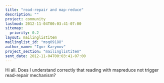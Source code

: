 ```yaml
---
title: "read-repair and map-reduce"
description: ""
project: community
lastmod: 2012-11-04T00:03:41-07:00
sitemap:
  priority: 0.2
layout: mailinglistitem
mailinglist_id: "msg09188"
author_name: "Igor Karymov"
project_section: "mailinglistitem"
sent_date: 2012-11-04T00:03:41-07:00
---
```



Hi all. Does I understand correctly that reading with mapreduce not trigger
read-repair mechanism?
